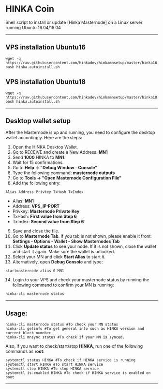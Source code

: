 # HINKA Coin
Shell script to install or update [Hinka Masternode] on a Linux server running Ubuntu 16.04/18.04
***

## VPS installation Ubuntu16
```
wget -q https://raw.githubusercontent.com/hinkadev/hinkamnsetup/master/hinka16.autoinstall.sh
bash hinka.autoinstall.sh
```

## VPS installation Ubuntu18
```
wget -q https://raw.githubusercontent.com/hinkadev/hinkamnsetup/master/hinka18.autoinstall.sh
bash hinka.autoinstall.sh
```
***

## Desktop wallet setup

After the Masternode is up and running, you need to configure the desktop wallet accordingly. Here are the steps:
1. Open the HINKA Desktop Wallet.
2. Go to RECEIVE and create a New Address: **MN1**
3. Send **1000** HINKA to **MN1**.
4. Wait for 15 confirmations.
5. Go to **Help -> "Debug Window - Console"**
6. Type the following command: **masternode outputs**
7. Go to  **Tools -> "Open Masternode Configuration File"**
8. Add the following entry:
```
Alias Address Privkey TxHash TxIndex
```
* Alias: **MN1**
* Address: **VPS_IP:PORT**
* Privkey: **Masternode Private Key**
* TxHash: **First value from Step 6**
* TxIndex:  **Second value from Step 6**
9. Save and close the file.
10. Go to **Masternode Tab**. If you tab is not shown, please enable it from: **Settings - Options - Wallet - Show Masternodes Tab**
11. Click **Update status** to see your node. If it is not shown, close the wallet and start it again. Make sure the wallet is unlocked.
12. Select your MN and click **Start Alias** to start it.
13. Alternatively, open **Debug Console** and type:
```
startmasternode alias 0 MN1
```
14. Login to your VPS and check your masternode status by running the following command to confirm your MN is running:
```
hinka-cli masternode status
```
***

## Usage:
```
hinka-cli masternode status #To check your MN status
hinka-cli getinfo #To get general info such as HINKA version and current block numnber
hinka-cli mnsync status #To check if your MN is synced.
```
Also, if you want to check/start/stop **HINKA**, run one of the following commands as **root**:

```
systemctl status HINKA #To check if HINKA service is running
systemctl start HINKA #To start HINKA service
systemctl stop HINKA #To stop HINKA service
systemctl is-enabled HINKA #To check if HINKA service is enabled on boot
```
***
